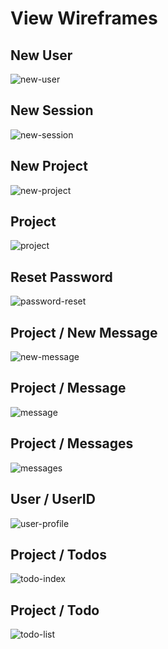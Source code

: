 # View Wireframes

## New User
![new-user]

## New Session
![new-session]

## New Project
![new-project]

## Project
![project]

## Reset Password
![password-reset]

## Project / New Message
![new-message]

## Project / Message
![message]

## Project / Messages
![messages]

## User / UserID
![user-profile]

## Project / Todos
![todo-index]

## Project / Todo
![todo-list]

[new-user]: ./wireframes/Sign_Up_Block_React_Component.png
[new-session]: ./wireframes/Login_Page.png
[new-project]: ./wireframes/New_Project.png
[project]: ./wireframes/Project_Landing_Page.png
[password-reset]: ./wireframes/Reset_Password_Page.png
[new-message]: ./wireframes/New_Message_Page.png
[message]: ./wireframes/Message_Show.png
[messages]: ./wireframes/Message_Board_Show.png
[user-profile]: ./wireframes/User_Profile.png
[todo-index]: ./wireframes/Todo_Index.png
[todo-list]: ./wireframes/Todo_Show.png
